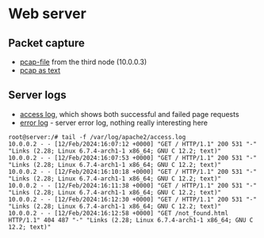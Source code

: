 # Web server

## Packet capture

- [pcap-file](shared/monitor.pcap) from the third node (10.0.0.3)
- [pcap as text](shared/monitor.txt)

## Server logs

- [access log](shared/access.log), which shows both successful and failed page requests
- [error log](shared/error.log) - server error log, nothing really interesting here

```
root@server:/# tail -f /var/log/apache2/access.log
10.0.0.2 - - [12/Feb/2024:16:07:12 +0000] "GET / HTTP/1.1" 200 531 "-" "Links (2.28; Linux 6.7.4-arch1-1 x86_64; GNU C 12.2; text)"
10.0.0.2 - - [12/Feb/2024:16:07:53 +0000] "GET / HTTP/1.1" 200 531 "-" "Links (2.28; Linux 6.7.4-arch1-1 x86_64; GNU C 12.2; text)"
10.0.0.2 - - [12/Feb/2024:16:10:18 +0000] "GET / HTTP/1.1" 200 531 "-" "Links (2.28; Linux 6.7.4-arch1-1 x86_64; GNU C 12.2; text)"
10.0.0.2 - - [12/Feb/2024:16:11:38 +0000] "GET / HTTP/1.1" 200 531 "-" "Links (2.28; Linux 6.7.4-arch1-1 x86_64; GNU C 12.2; text)"
10.0.0.2 - - [12/Feb/2024:16:12:30 +0000] "GET / HTTP/1.1" 200 531 "-" "Links (2.28; Linux 6.7.4-arch1-1 x86_64; GNU C 12.2; text)"
10.0.0.2 - - [12/Feb/2024:16:12:58 +0000] "GET /not_found.html HTTP/1.1" 404 487 "-" "Links (2.28; Linux 6.7.4-arch1-1 x86_64; GNU C 12.2; text)"
```
